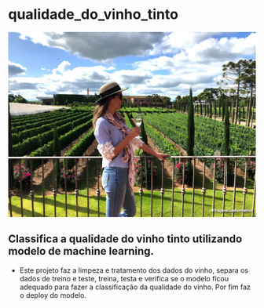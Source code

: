 # qualidade_do_vinho_tinto
![Imagem](https://github.com/jairobernardesjunior/qualidade_do_vinho_tinto/blob/main/vinho.jpg)
 
## Classifica a qualidade do vinho tinto utilizando modelo de machine learning.

- Este projeto faz a limpeza e tratamento dos dados do vinho, separa os dados de treino e teste, treina, testa e verifica se o modelo ficou adequado para fazer a classificação da qualidade do vinho. Por fim faz o deploy do modelo.